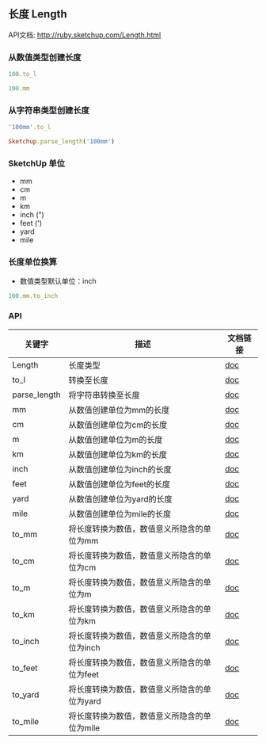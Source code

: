 ## 长度 Length

API文档: <a href="http://ruby.sketchup.com/Length.html" target="_blank">http://ruby.sketchup.com/Length.html</a>

### 从数值类型创建长度
```ruby
100.to_l
```
```ruby
100.mm
```

### 从字符串类型创建长度
```ruby
'100mm'.to_l
```
```ruby
Sketchup.parse_length('100mm')
```

### SketchUp 单位

* mm
* cm
* m
* km
* inch (")
* feet (')
* yard
* mile

### 长度单位换算

* 数值类型默认单位：inch


```ruby
100.mm.to_inch
```

### API
|关键字|描述|文档链接|
|---|---|---|
|Length|长度类型|<a href="http://ruby.sketchup.com/Length.html" target="_blank">doc</a>
|to_l|转换至长度|<a href="http://ruby.sketchup.com/Numeric.html#to_l-instance_method" target="_blank">doc</a>
|parse_length|将字符串转换至长度|<a href="http://ruby.sketchup.com/Sketchup.html#parse_length-class_method" target="_blank">doc</a>
|mm|从数值创建单位为mm的长度|<a href="http://ruby.sketchup.com/Numeric.html#mm-instance_method" target="_blank">doc</a>
|cm|从数值创建单位为cm的长度|<a href="http://ruby.sketchup.com/Numeric.html#cm-instance_method" target="_blank">doc</a>
|m|从数值创建单位为m的长度|<a href="http://ruby.sketchup.com/Numeric.html#m-instance_method" target="_blank">doc</a>
|km|从数值创建单位为km的长度|<a href="http://ruby.sketchup.com/Numeric.html#km-instance_method" target="_blank">doc</a>
|inch|从数值创建单位为inch的长度|<a href="http://ruby.sketchup.com/Numeric.html#inch-instance_method" target="_blank">doc</a>
|feet|从数值创建单位为feet的长度|<a href="http://ruby.sketchup.com/Numeric.html#feet-instance_method" target="_blank">doc</a>
|yard|从数值创建单位为yard的长度|<a href="http://ruby.sketchup.com/Numeric.html#yard-instance_method" target="_blank">doc</a>
|mile|从数值创建单位为mile的长度|<a href="http://ruby.sketchup.com/Numeric.html#mile-instance_method" target="_blank">doc</a>
|to_mm|将长度转换为数值，数值意义所隐含的单位为mm|<a href="http://ruby.sketchup.com/Numeric.html#to_mm-instance_method" target="_blank">doc</a>
|to_cm|将长度转换为数值，数值意义所隐含的单位为cm|<a href="http://ruby.sketchup.com/Numeric.html#to_cm-instance_method" target="_blank">doc</a>
|to_m|将长度转换为数值，数值意义所隐含的单位为m|<a href="http://ruby.sketchup.com/Numeric.html#to_m-instance_method" target="_blank">doc</a>
|to_km|将长度转换为数值，数值意义所隐含的单位为km|<a href="http://ruby.sketchup.com/Numeric.html#to_km-instance_method" target="_blank">doc</a>
|to_inch|将长度转换为数值，数值意义所隐含的单位为inch|<a href="http://ruby.sketchup.com/Numeric.html#to_inch-instance_method" target="_blank">doc</a>
|to_feet|将长度转换为数值，数值意义所隐含的单位为feet|<a href="http://ruby.sketchup.com/Numeric.html#to_feet-instance_method" target="_blank">doc</a>
|to_yard|将长度转换为数值，数值意义所隐含的单位为yard|<a href="http://ruby.sketchup.com/Numeric.html#to_yard-instance_method" target="_blank">doc</a>
|to_mile|将长度转换为数值，数值意义所隐含的单位为mile|<a href="http://ruby.sketchup.com/Numeric.html#to_mile-instance_method" target="_blank">doc</a>
